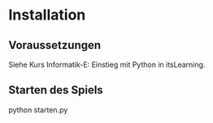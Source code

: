# Installation
## Voraussetzungen
Siehe Kurs Informatik-E: Einstieg mit Python in itsLearning.
## Starten des Spiels
python starten.py
